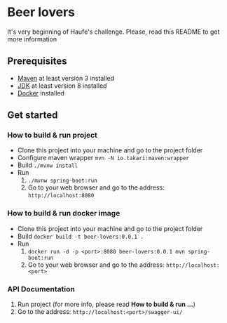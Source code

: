 # Beer lovers
It's very beginning of Haufe's challenge. Please, read this README to get more information

## Prerequisites
- [Maven](https://maven.apache.org/) at least version 3 installed
- [JDK](https://www.oracle.com/java/technologies/javase-downloads.html) at least version 8 installed
- [Docker](https://docs.docker.com/engine/install/) installed

## Get started
### How to build & run project
  - Clone this project into your machine and go to the project folder
  - Configure maven wrapper `mvn -N io.takari:maven:wrapper`
  - Build `./mvnw install`
  - Run
    1. `./mvnw spring-boot:run`
    2. Go to your web browser and go to the address: `http://localhost:8080`

### How to build & run docker image
  - Clone this project into your machine and go to the project folder
  - Build `docker build -t beer-lovers:0.0.1 .`
  - Run
    1. `docker run -d -p <port>:8080 beer-lovers:0.0.1 mvn spring-boot:run`
    2. Go to your web browser and go to the address: `http://localhost:<port>`
### API Documentation
   1. Run project (for more info, please read **How to build & run ...**)
   2. Go to the address: `http://localhost:<port>/swagger-ui/`
